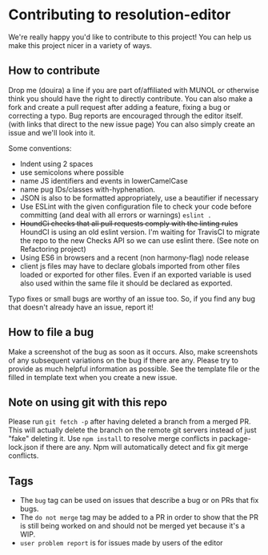 # Contributing to resolution-editor
We're really happy you'd like to contribute to this project! You can help us make this project nicer in a variety of ways.

## How to contribute
Drop me (douira) a line if you are part of/affiliated with MUNOL or otherwise think you should have the right to directly contribute. You can also make a fork and create a pull request after adding a feature, fixing a bug or correcting a typo. Bug reports are encouraged through the editor itself. (with links that direct to the new issue page) You can also simply create an issue and we'll look into it.

Some conventions:  

- Indent using 2 spaces
- use semicolons where possible
- name JS identifiers and events in lowerCamelCase
- name pug IDs/classes with-hyphenation.
- JSON is also to be formatted appropriately, use a beautifier if necessary
- Use ESLint with the given configuration file to check your code before committing (and deal with all errors or warnings) `eslint .`
- ~~HoundCi checks that all pull requests comply with the linting rules~~ HoundCI is using an old eslint version. I'm waiting for TravisCI to migrate the repo to the new Checks API so we can use eslint there. (See note on Refactoring project)
- Using ES6 in browsers and a recent (non harmony-flag) node release
- client js files may have to declare globals imported from other files loaded or exported for other files. Even if an exported variable is used also used within the same file it should be declared as exported.

Typo fixes or small bugs are worthy of an issue too. So, if you find any bug that doesn't already have an issue, report it!

## How to file a bug
Make a screenshot of the bug as soon as it occurs. Also, make screenshots of any subsequent variations on the bug if there are any. Please try to provide as much helpful information as possible. See the template file or the filled in template text when you create a new issue. 

## Note on using git with this repo
Please run `git fetch -p` after having deleted a branch from a merged PR. This will actually delete the branch on the remote git servers instead of just "fake" deleting it.
Use `npm install` to resolve merge conflicts in package-lock.json if there are any. Npm will automatically detect and fix git merge conflicts.

## Tags
- The `bug` tag can be used on issues that describe a bug or on PRs that fix bugs.
- The `do not merge` tag may be added to a PR in order to show that the PR is still being worked on and should not be merged yet because it's a WIP.
- `user problem report` is for issues made by users of the editor
